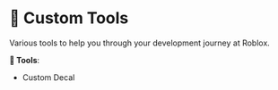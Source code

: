 # 🎉 Custom Tools
Various tools to help you through your development journey at Roblox.

**🚀 Tools**:
* Custom Decal
